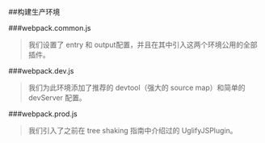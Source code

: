 ##构建生产环境

###webpack.common.js
>我们设置了 entry 和 output配置，并且在其中引入这两个环境公用的全部插件。

###webpack.dev.js
>我们为此环境添加了推荐的 devtool（强大的 source map）和简单的 devServer 配置。

###webpack.prod.js
>我们引入了之前在 tree shaking 指南中介绍过的 UglifyJSPlugin。